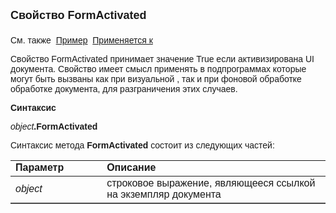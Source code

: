 <html>
<head>
<title>Документ\FormActivated</title>
</head>

<body>

<p><font face="Arial"><font size="4"><strong>Свойство Fo</strong></font><strong><font size="4">rmActivated<br>
<br>
</font>
</strong>См. также&nbsp; <u>Пример</u>&nbsp;
<a href="../Asdoc.html">Применяется к</a></font></p>

<p class="label"><font face="Arial">Свойство FormActivated принимает 
значение True если активизирована UI документа. Свойство имеет смысл применять в 
подпрограммах которые могут быть вызваны как при визуальной , так и при фоновой 
обработке обработке документа, для разграничения этих случаев.</font></p>

<p class="label"><font face="Arial"><b>Синтаксис</b></font></p>

<p><font face="Arial"><em>object</em><strong>.FormActivated</strong></font></p>

<p><font face="Arial">Синтаксис метода <strong>FormActivated</strong>
состоит из следующих частей:</font></p>

<table border="1" cellPadding="5" cols="2" frame="below" rules="rows">
<TBODY>
  <tr vAlign="top">
    <td class="label" width="29%"><font face="Arial"><b>Параметр</b></font></td>
    <td class="label" width="71%"><font face="Arial"><strong>Описание</strong></font></td>
  </tr>
  <tr>
    <td width="29%"><font face="Arial"><em>object</em></font></td>
    <td width="71%"><font face="Arial">строковое выражение, являющееся 
	ссылкой на экземпляр документа</font></td>
  </tr>
</TBODY>
</table>

</body>
</html>
